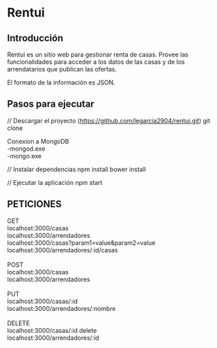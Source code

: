 # Rentui

## Introducción

Rentui es un sitio web para gestionar renta de casas. Provee las funcionalidades para acceder a los datos de las casas y de los arrendatarios que publican las ofertas.<br>

El formato de la información es JSON.<br>

## Pasos para ejecutar

// Descargar el proyecto (https://github.com/legarcia2904/rentui.git)
git clone 

Conexion a MongoDB<br>
-mongod.exe<br>
-mongo.exe<br>

// Instalar dependencias
npm install
bower install

// Ejecutar la aplicación
npm start

## PETICIONES
GET<br>
localhost:3000/casas  <br>
localhost:3000/arrendadores <br>
localhost:3000/casas?param1=value&param2=value<br>
localhost:3000/arrendadores/:id/casas <br><br>
POST<br>
localhost:3000/casas   <br>
localhost:3000/arrendadores<br><br>
PUT<br>
localhost:3000/casas/:id <br>
localhost:3000/arrendadores/:nombre<br><br>
DELETE<br>
localhost:3000/casas/:id  delete<br>
localhost:3000/arrendadores/:id 
